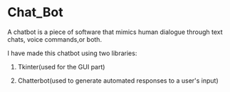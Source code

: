 # Chat_Bot
A chatbot is a piece of software that mimics
human dialogue through text chats, voice
commands,or both.

I have made this chatbot using two libraries:

1. Tkinter(used for the GUI part)

2. Chatterbot(used to generate automated responses to a user's input)


